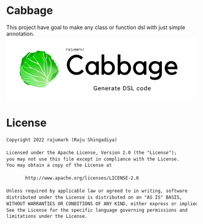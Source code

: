 # Cabbage
This project have goal to make any class or function dsl with just simple annotation.
![banner](cabbage.png)

# License
```xml
Copyright 2022 rajumark (Raju Shingadiya)

Licensed under the Apache License, Version 2.0 (the "License");
you may not use this file except in compliance with the License.
You may obtain a copy of the License at

       http://www.apache.org/licenses/LICENSE-2.0

Unless required by applicable law or agreed to in writing, software
distributed under the License is distributed on an "AS IS" BASIS,
WITHOUT WARRANTIES OR CONDITIONS OF ANY KIND, either express or implied.
See the License for the specific language governing permissions and
limitations under the License.
```
